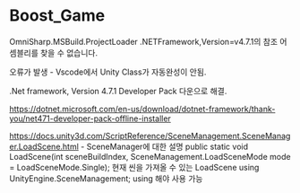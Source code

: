 # Boost_Game
OmniSharp.MSBuild.ProjectLoader         .NETFramework,Version=v4.7.1의 참조 어셈블리를 찾을 수 없습니다.

오류가 발생 - Vscode에서 Unity Class가 자동완성이 안됨.

.Net framework, Version 4.7.1 Developer Pack 다운으로 해결.

https://dotnet.microsoft.com/en-us/download/dotnet-framework/thank-you/net471-developer-pack-offline-installer


https://docs.unity3d.com/ScriptReference/SceneManagement.SceneManager.LoadScene.html - SceneManager에 대한 설명
public static void LoadScene(int sceneBuildIndex, SceneManagement.LoadSceneMode mode = LoadSceneMode.Single);
현재 씬을 가져올 수 있는 LoadScene
using UnityEngine.SceneManagement; using 해야 사용 가능
